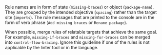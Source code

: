 Rule names are in form of state (`missing-braces`) or object (`package-name`).
They are grouped by the intended objective (`spacing`) rather than the target
site (`imports`). The rule messages that are printed to the console are in the
form of verb phrase (`Add missing braces` or `Rename package`).

When possible, merge rules of relatable targets that achieve the same goal. For
example, `missing-if-braces` and `missing-for-braces` can be merged into
`control-flow-bracing`. Ignore this guideline if one of the rules is not
applicable by the linter tool or in the language.
